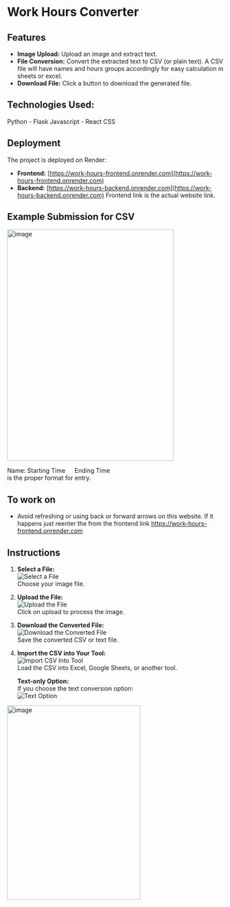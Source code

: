 # Work Hours Converter

## Features

- **Image Upload:** Upload an image and extract text.
- **File Conversion:** Convert the extracted text to CSV (or plain text). A CSV file will have names and hours groups accordingly for easy calculation in sheets or excel.
- **Download File:** Click a button to download the generated file.

## Technologies Used:
  Python - Flask
  Javascript - React
  CSS


## Deployment

The project is deployed on Render:
- **Frontend:** [https://work-hours-frontend.onrender.com](https://work-hours-frontend.onrender.com)
- **Backend:** [https://work-hours-backend.onrender.com](https://work-hours-backend.onrender.com)
Frontend link is the actual website link.

## Example Submission for CSV

<img width="388" height="537" alt="image" src="https://github.com/user-attachments/assets/47edc92f-8145-4411-a0b0-a0c0ac7a6b35" />

Name: Starting Time &emsp;     Ending Time<br />
is the proper format for entry.

## To work on
- Avoid refreshing or using back or forward arrows on this website. If it happens just reenter the from the frontend link https://work-hours-frontend.onrender.com 

## Instructions

1. **Select a File:**  
   ![Select a File](https://github.com/user-attachments/assets/4abb0a6e-e386-432d-990b-2e4fbe159d22)  
   Choose your image file.

2. **Upload the File:**  
   ![Upload the File](https://github.com/user-attachments/assets/0957cacf-8819-4947-8e52-ff1686590a02)  
   Click on upload to process the image.

3. **Download the Converted File:**  
   ![Download the Converted File](https://github.com/user-attachments/assets/bbfddd85-e696-4765-8c8d-1ac4a4bb2bec)  
   Save the converted CSV or text file.

4. **Import the CSV into Your Tool:**  
   ![Import CSV Into Tool](https://github.com/user-attachments/assets/05637aff-9433-44d5-9c5e-41aa65ed76ca)  
   Load the CSV into Excel, Google Sheets, or another tool.

   **Text-only Option:**  
   If you choose the text conversion option:  
   ![Text Option](https://github.com/user-attachments/assets/c36d6a91-b106-4aba-ad5e-9fdd8555156b)

<img width="310" height="451" alt="image" src="https://github.com/user-attachments/assets/c36d6a91-b106-4aba-ad5e-9fdd8555156b" />

